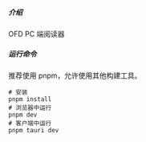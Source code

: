 <!--
 * @Author       : 郭恒海
 * @Date         : 2024-01-17 14:01:18
 * @LastEditors  : 郭恒海
 * @LastEditTime : 2024-01-23 11:37:54
 * @FilePath     : /app-pc/README.md
 * @Description  : 
 * guohenghai@126.com
-->
##### 介绍

OFD PC 端阅读器

##### 运行命令
推荐使用 pnpm，允许使用其他构建工具。
``` SHELL
# 安装
pnpm install
# 浏览器中运行
pnpm dev
# 客户端中运行
pnpm tauri dev
```
